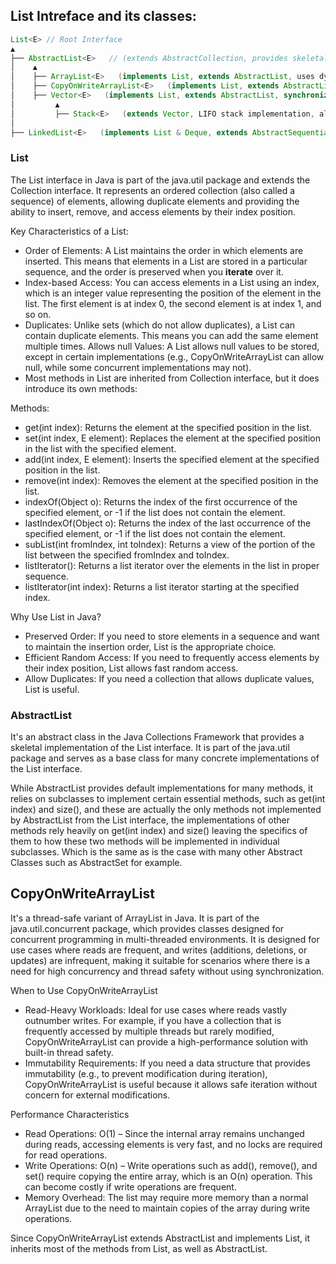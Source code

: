 ## List Intreface and its classes:
```java
List<E> // Root Interface  
▲  
├── AbstractList<E>   // (extends AbstractCollection, provides skeletal implementation of List)  
│    ▲  
│    ├── ArrayList<E>   (implements List, extends AbstractList, uses dynamic array)  
│    ├── CopyOnWriteArrayList<E>   (implements List, extends AbstractList, thread-safe, uses copy-on-write strategy)  
│    ├── Vector<E>   (implements List, extends AbstractList, synchronized, legacy class - pick ArrayList instead)  
│         ▲  
│         ├── Stack<E>   (extends Vector, LIFO stack implementation, also a legacy class - use Deque (like ArrayDeque or ConcurrentLinkedDeque))  
│  
├── LinkedList<E>   (implements List & Deque, extends AbstractSequentialList, uses doubly linked list)  

```

### List

The List interface in Java is part of the java.util package and extends the Collection interface. It represents an ordered collection (also called a sequence) of elements, allowing duplicate elements and providing the ability to insert, remove, and access elements by their index position.

Key Characteristics of a List:
+ Order of Elements: A List maintains the order in which elements are inserted. This means that elements in a List are stored in a particular sequence, and the order is preserved when you **iterate** over it.
+ Index-based Access: You can access elements in a List using an index, which is an integer value representing the position of the element in the list. The first element is at index 0, the second element is at index 1, and so on.
+ Duplicates: Unlike sets (which do not allow duplicates), a List can contain duplicate elements. This means you can add the same element multiple times.
Allows null Values: A List allows null values to be stored, except in certain implementations (e.g., CopyOnWriteArrayList can allow null, while some concurrent implementations may not).
+ Most methods in List are inherited from Collection interface, but it does introduce its own methods:

Methods:
- get(int index): Returns the element at the specified position in the list.
- set(int index, E element): Replaces the element at the specified position in the list with the specified element.
- add(int index, E element): Inserts the specified element at the specified position in the list.
- remove(int index): Removes the element at the specified position in the list.
- indexOf(Object o): Returns the index of the first occurrence of the specified element, or -1 if the list does not contain the element.
- lastIndexOf(Object o): Returns the index of the last occurrence of the specified element, or -1 if the list does not contain the element.
- subList(int fromIndex, int toIndex): Returns a view of the portion of the list between the specified fromIndex and toIndex.
- listIterator(): Returns a list iterator over the elements in the list in proper sequence.
- listIterator(int index): Returns a list iterator starting at the specified index.

Why Use List in Java?
- Preserved Order: If you need to store elements in a sequence and want to maintain the insertion order, List is the appropriate choice.
- Efficient Random Access: If you need to frequently access elements by their index position, List allows fast random access.
- Allow Duplicates: If you need a collection that allows duplicate values, List is useful.

### AbstractList
It's an abstract class in the Java Collections Framework that provides a skeletal implementation of the List interface. It is part of the java.util package and serves as a base class for many concrete implementations of the List interface.

While AbstractList provides default implementations for many methods, it relies on subclasses to implement certain essential methods, such as get(int index) and size(), and these are actually the only methods not implemented by AbstractList from the List interface, the implementations of other methods rely heavily on get(int index) and size() leaving the specifics of them to how these two methods will be implemented in individual subclasses. Which is the same as is the case with many other Abstract Classes such as AbstractSet for example.

## CopyOnWriteArrayList

It's a thread-safe variant of ArrayList in Java. It is part of the java.util.concurrent package, which provides classes designed for concurrent programming in multi-threaded environments. It is designed for use cases where reads are frequent, and writes (additions, deletions, or updates) are infrequent, making it suitable for scenarios where there is a need for high concurrency and thread safety without using synchronization.

When to Use CopyOnWriteArrayList
- Read-Heavy Workloads: Ideal for use cases where reads vastly outnumber writes. For example, if you have a collection that is frequently accessed by multiple threads but rarely modified, CopyOnWriteArrayList can provide a high-performance solution with built-in thread safety.
- Immutability Requirements: If you need a data structure that provides immutability (e.g., to prevent modification during iteration), CopyOnWriteArrayList is useful because it allows safe iteration without concern for external modifications.

Performance Characteristics
- Read Operations: O(1) – Since the internal array remains unchanged during reads, accessing elements is very fast, and no locks are required for read operations.
- Write Operations: O(n) – Write operations such as add(), remove(), and set() require copying the entire array, which is an O(n) operation. This can become costly if write operations are frequent.
- Memory Overhead: The list may require more memory than a normal ArrayList due to the need to maintain copies of the array during write operations.

Since CopyOnWriteArrayList extends AbstractList and implements List, it inherits most of the methods from List, as well as AbstractList. 
